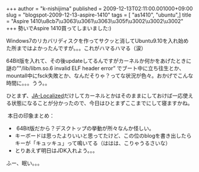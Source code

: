 +++
author = "k-nishijima"
published = 2009-12-13T02:11:00.001000+09:00
slug = "blogspot-2009-12-13-aspire-1410"
tags = [ "as1410", "ubuntu",]
title = "Aspire 1410\u8cb7\u3063\u3061\u3063\u305f\u3002\u3002\u3002"
+++
勢いでAspire 1410買ってしまいました:)  
  
Windows7のリカバリディスクを作ってサクッと消してUbuntu9.10を入れ始めた所まではよかったんですが。。。これがハマるハマる（涙）  
  
64Bit版を入れて、その後updateしてるんですがカーネルか何かをあげたときに謎の”"/lib/libm.so.6
invalid ELF header error”
でブート中に立ち往生とか、mountall中にfsck失敗とか、なんだそりゃ？ってな状況が色々。おかげでこんな時間に。。。うう。。  
  
ひとまず、[JA-Localized](http://www.ubuntulinux.jp/products/JA-Localized)だけしてカーネルとかはそのままにしておけば一応使える状態になることが分かったので、今日はひとまずここまでにして寝ますかね。  
  
 本日の印象まとめ：  

-    64Bit版だから？デスクトップの挙動が所々なんか怪しい。
-   キーボードは思ったよりいいと思ってたけど、この位のblogを書き出したらキーが「キュッキュ」って鳴いてる（ははは、こりゃうるさいな）
-   とりあえず明日はJDK入れよう。。。

ふー、眠い。。。

